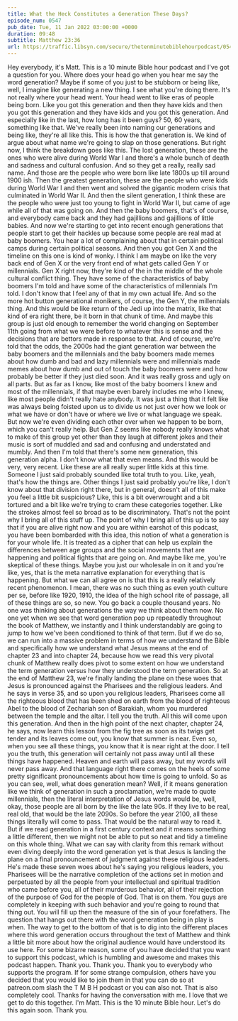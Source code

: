 ```yaml
---
title: What the Heck Constitutes a Generation These Days?
episode_num: 0547
pub_date: Tue, 11 Jan 2022 03:00:00 +0000
duration: 09:48
subtitle: Matthew 23:36
url: https://traffic.libsyn.com/secure/thetenminutebiblehourpodcast/0547_-_What_the_Heck_Constitutes_a_Generation_These_Days.mp3
---
```


 Hey everybody, it's Matt. This is a 10 minute Bible hour podcast and I've got a question for you. Where does your head go when you hear me say the word generation? Maybe if some of you just to be stubborn or being like, well, I imagine like generating a new thing. I see what you're doing there. It's not really where your head went. Your head went to like eras of people being born. Like you got this generation and then they have kids and then you got this generation and they have kids and you got this generation. And especially like in the last, how long has it been guys? 50, 60 years, something like that. We've really been into naming our generations and being like, they're all like this. This is how the that generation is. We kind of argue about what name we're going to slap on those generations. But right now, I think the breakdown goes like this. The lost generation, these are the ones who were alive during World War I and there's a whole bunch of death and sadness and cultural confusion. And so they get a really, really sad name. And those are the people who were born like late 1800s up till around 1900 ish. Then the greatest generation, these are the people who were kids during World War I and then went and solved the gigantic modern crisis that culminated in World War II. And then the silent generation, I think these are the people who were just too young to fight in World War II, but came of age while all of that was going on. And then the baby boomers, that's of course, and everybody came back and they had gajillions and gajillions of little babies. And now we're starting to get into recent enough generations that people start to get their hackles up because some people are real mad at baby boomers. You hear a lot of complaining about that in certain political camps during certain political seasons. And then you got Gen X and the timeline on this one is kind of wonky. I think I am maybe on like the very back end of Gen X or the very front end of what gets called Gen Y or millennials. Gen X right now, they're kind of the in the middle of the whole cultural conflict thing. They have some of the characteristics of baby boomers I'm told and have some of the characteristics of millennials I'm told. I don't know that I feel any of that in my own actual life. And so the more hot button generational monikers, of course, the Gen Y, the millennials thing. And this would be like return of the Jedi up into the matrix, like that kind of era right there, be it born in that chunk of time. And maybe this group is just old enough to remember the world changing on September 11th going from what we were before to whatever this is sense and the decisions that are bettors made in response to that. And of course, we're told that the odds, the 2000s had the giant generation war between the baby boomers and the millennials and the baby boomers made memes about how dumb and bad and lazy millennials were and millennials made memes about how dumb and out of touch the baby boomers were and how probably be better if they just died soon. And it was really gross and ugly on all parts. But as far as I know, like most of the baby boomers I knew and most of the millennials, if that maybe even barely includes me who I knew, like most people didn't really hate anybody. It was just a thing that it felt like was always being foisted upon us to divide us not just over how we look or what we have or don't have or where we live or what language we speak. But now we're even dividing each other over when we happen to be born, which you can't really help. But Gen Z seems like nobody really knows what to make of this group yet other than they laugh at different jokes and their music is sort of muddled and sad and confusing and understated and mumbly. And then I'm told that there's some new generation, this generation alpha. I don't know what that even means. And this would be very, very recent. Like these are all really super little kids at this time. Someone I just said probably sounded like total truth to you. Like, yeah, that's how the things are. Other things I just said probably you're like, I don't know about that division right there, but in general, doesn't all of this make you feel a little bit suspicious? Like, this is a bit overwrought and a bit tortured and a bit like we're trying to cram these categories together. Like the strokes almost feel so broad as to be discriminatory. That's not the point why I bring all of this stuff up. The point of why I bring all of this up is to say that if you are alive right now and you are within earshot of this podcast, you have been bombarded with this idea, this notion of what a generation is for your whole life. It is treated as a cipher that can help us explain the differences between age groups and the social movements that are happening and political fights that are going on. And maybe like me, you're skeptical of these things. Maybe you just our wholesale in on it and you're like, yes, that is the meta narrative explanation for everything that is happening. But what we can all agree on is that this is a really relatively recent phenomenon. I mean, there was no such thing as even youth culture per se, before like 1920, 1910, the idea of the high school rite of passage, all of these things are so, so new. You go back a couple thousand years. No one was thinking about generations the way we think about them now. No one yet when we see that word generation pop up repeatedly throughout the book of Matthew, we instantly and I think understandably are going to jump to how we've been conditioned to think of that term. But if we do so, we can run into a massive problem in terms of how we understand the Bible and specifically how we understand what Jesus means at the end of chapter 23 and into chapter 24, because how we read this very pivotal chunk of Matthew really does pivot to some extent on how we understand the term generation versus how they understood the term generation. So at the end of Matthew 23, we're finally landing the plane on these woes that Jesus is pronounced against the Pharisees and the religious leaders. And he says in verse 35, and so upon you religious leaders, Pharisees come all the righteous blood that has been shed on earth from the blood of righteous Abel to the blood of Zechariah son of Barakiah, whom you murdered between the temple and the altar. I tell you the truth. All this will come upon this generation. And then in the high point of the next chapter, chapter 24, he says, now learn this lesson from the fig tree as soon as its twigs get tender and its leaves come out, you know that summer is near. Even so, when you see all these things, you know that it is near right at the door. I tell you the truth, this generation will certainly not pass away until all these things have happened. Heaven and earth will pass away, but my words will never pass away. And that language right there comes on the heels of some pretty significant pronouncements about how time is going to unfold. So as you can see, well, what does generation mean? Well, if it means generation like we think of generation in such a proclamation, we're made to quote millennials, then the literal interpretation of Jesus words would be, well, okay, those people are all born by the like the late 90s. If they live to be real, real old, that would be the late 2090s. So before the year 2100, all these things literally will come to pass. That would be the natural way to read it. But if we read generation in a first century context and it means something a little different, then we might not be able to put so neat and tidy a timeline on this whole thing. What we can say with clarity from this remark without even diving deeply into the word generation yet is that Jesus is landing the plane on a final pronouncement of judgment against these religious leaders. He's made these seven woes about he's saying you religious leaders, you Pharisees will be the narrative completion of the actions set in motion and perpetuated by all the people from your intellectual and spiritual tradition who came before you, all of their murderous behavior, all of their rejection of the purpose of God for the people of God. That is on them. You guys are completely in keeping with such behavior and you're going to round that thing out. You will fill up then the measure of the sin of your forefathers. The question that hangs out there with the word generation being in play is when. The way to get to the bottom of that is to dig into the different places where this word generation occurs throughout the text of Matthew and think a little bit more about how the original audience would have understood its use here. For some bizarre reason, some of you have decided that you want to support this podcast, which is humbling and awesome and makes this podcast happen. Thank you. Thank you. Thank you to everybody who supports the program. If for some strange compulsion, others have you decided that you would like to join them in that you can do so at patreon.com slash the T M B H podcast or you can also not. That is also completely cool. Thanks for having the conversation with me. I love that we get to do this together. I'm Matt. This is the 10 minute Bible hour. Let's do this again soon. Thank you.